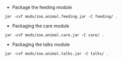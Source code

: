 - Package the feeding module
```shell
jar -cvf mods/zoo.animal.feeding.jar -C feeding/ .
```

- Packaging the care module
```shell
jar -cvf mods/zoo.animal.care.jar -C care/ .
```

- Packaging the talks module
```shell
jar -cvf mods/zoo.animal.talks.jar -C talks/ .

```
